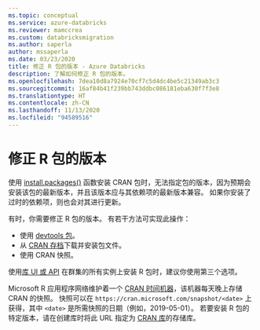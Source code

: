 ```yaml
---
ms.topic: conceptual
ms.service: azure-databricks
ms.reviewer: mamccrea
ms.custom: databricksmigration
ms.author: saperla
author: mssaperla
ms.date: 03/23/2020
title: 修正 R 包的版本 - Azure Databricks
description: 了解如何修正 R 包的版本。
ms.openlocfilehash: 7dea10d8a7924e70cf7c5d4dc4be5c21349ab3c3
ms.sourcegitcommit: 16af84b41f239bb743ddbc086181eba630f7f3e8
ms.translationtype: HT
ms.contentlocale: zh-CN
ms.lasthandoff: 11/13/2020
ms.locfileid: "94589516"
---
```

# <a name="fix-the-version-of-r-packages"></a><a id="cran_version"> </a><a id="fix-the-version-of-r-packages"> </a>修正 R 包的版本

使用 [install.packages()](https://www.rdocumentation.org/packages/utils/versions/3.6.2/topics/install.packages) 函数安装 CRAN 包时，无法指定包的版本，因为预期会安装该包的最新版本，并且该版本应与其依赖项的最新版本兼容。 如果你安装了过时的依赖项，则也会对其进行更新。

有时，你需要修正 R 包的版本。 有若干方法可实现此操作：

* 使用 [devtools 包](https://cran.r-project.org/web/packages/devtools/index.html)。
* 从 [CRAN 存档](https://cran.r-project.org/src/contrib/Archive/)下载并安装包文件。
* 使用 CRAN 快照。

使用[库 UI 或 API](/databricks/libraries) 在群集的所有实例上安装 R 包时，建议你使用第三个选项。

Microsoft R 应用程序网络维护着一个 [CRAN 时间机器](https://mran.microsoft.com/timemachine)，该机器每天晚上存储 CRAN 的快照。 快照可以在 `https://cran.microsoft.com/snapshot/<date>` 上获得，其中 `<date>` 是所需快照的日期（例如，2019-05-01）。 若要安装 R 包的特定版本，请在创建库时将此 URL 指定为 [CRAN 库](/databricks/libraries#cran-libraries)的存储库。